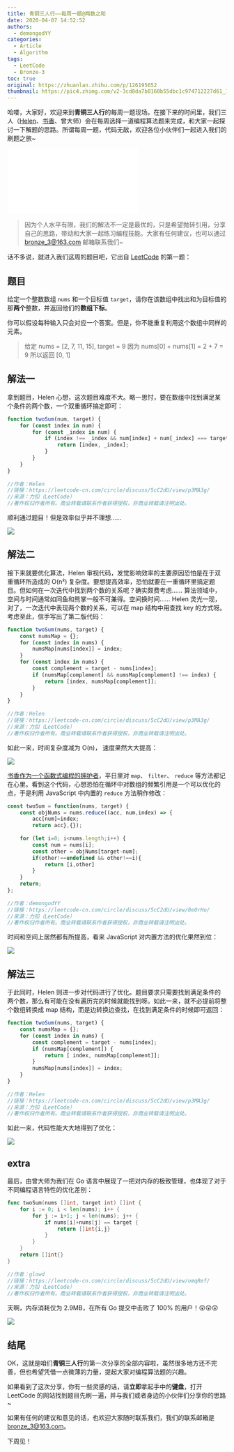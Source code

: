 ```yaml
---
title: 青铜三人行——每周一题@两数之和
date: 2020-04-07 14:52:52
authors:
  - demongodYY
categories:
  - Article
  - Algorithm
tags:
  - LeetCode
  - Bronze-3
toc: true
original: https://zhuanlan.zhihu.com/p/126195652
thumbnail: https://pic4.zhimg.com/v2-3cd8da7b0160b55dbc1c974712227d61_1200x500.jpg
---
```


哈喽，大家好，欢迎来到**青铜三人行**的每周一题现场。在接下来的时间里，我们三人（[Helen][1]、[书香][2]、曾大师）会在每周选择一道编程算法题来完成，和大家一起探讨一下解题的思路。所谓每周一题，代码无敌，欢迎各位小伙伴们一起进入我们的刷题之旅~

<iframe
    frameborder="no" framespacing="0"
    scrolling="no" allowfullscreen="true"
    src="//player.bilibili.com/player.html?aid=242740480&bvid=BV1Le41147ok&cid=174716511&page=1"
></iframe>

> 因为个人水平有限，我们的解法不一定是最优的，只是希望抛转引用，分享自己的思路，带动和大家一起练习编程技能。大家有任何建议，也可以通过  bronze_3@163.com  邮箱联系我们~

<!-- more -->

话不多说，就进入我们这周的题目吧，它出自  [LeetCode][3]  的第一题：

## 题目

给定一个整数数组  `nums`  和一个目标值  `target`，请你在该数组中找出和为目标值的那**两个**整数，并返回他们的**数组下标**。

你可以假设每种输入只会对应一个答案。但是，你不能重复利用这个数组中同样的元素。

> 给定 nums = [2, 7, 11, 15], target = 9
> 因为 nums[0] + nums\[1] = 2 + 7 = 9
> 所以返回 [0, 1]

## 解法一

拿到题目，Helen 心想，这次题目难度不大。略一思忖，要在数组中找到满足某个条件的两个数，一个双重循环搞定即可：

```JavaScript
function twoSum(num, target) {
    for (const index in num) {
        for (const _index in num) {
            if (index !== _index && num[index] + num[_index] === target) {
                return [index, _index];
            }
        }
    }
}
​
//作者：Helen
//链接：https://leetcode-cn.com/circle/discuss/5cC2dU/view/p3MA3g/
//来源：力扣（LeetCode）
//著作权归作者所有。商业转载请联系作者获得授权，非商业转载请注明出处。
```

顺利通过题目！但是效率似乎并不理想……

![](https://pic2.zhimg.com/80/v2-3d15c49489c35180fa05829991a44e21_1440w.jpg)

## 解法二

接下来就要优化算法，Helen 审视代码，发觉影响效率的主要原因恐怕是在于双重循环所造成的 O(n²) 复杂度。要想提高效率，恐怕就要在一重循环里搞定题目。但如何在一次迭代中找到两个数的关系呢？确实颇费考虑…… 算法领域中，空间与时间通常如同鱼和熊掌一般不可兼得。空间换时间…… Helen 灵光一现，对了，一次迭代中表现两个数的关系，可以在 map 结构中用查找 key 的方式呀。考虑至此，信手写出了第二版代码：

```JavaScript
function twoSum(nums, target) {
    const numsMap = {};
    for (const index in nums) {
        numsMap[nums[index]] = index;
    }
    for (const index in nums) {
        const complement = target - nums[index];
        if (numsMap[complement] && numsMap[complement] !== index) {
            return [index, numsMap[complement]];
        }
    }
}
​
//作者：Helen
//链接：https://leetcode-cn.com/circle/discuss/5cC2dU/view/p3MA3g/
//来源：力扣（LeetCode）
//著作权归作者所有。商业转载请联系作者获得授权，非商业转载请注明出处。
```

如此一来，时间复杂度减为 O(n)， 速度果然大大提高：

![](https://pic4.zhimg.com/80/v2-285d249e04e2eed104c89cf6cb417a7f_1440w.jpg)

[书香作为一个函数式编程的拥护者][4]，平日里对  `map`、 `filter`、  `reduce`  等方法都记在心里。看到这个代码，心想恐怕在循环中对数组的频繁引用是一个可以优化的点，于是利用 JavaScript 中内置的  `reduce`  方法稍作修改：

```JavaScript
const twoSum = function(nums, target) {
    const objNums = nums.reduce((acc, num,index) => {
        acc[num]=index;
        return acc},{});
​
    for (let i=0; i<nums.length;i++) {
        const num = nums[i];
        const other = objNums[target-num];
        if(other!==undefined && other!==i){
            return [i,other]
        }
    }
    return;
};
​
//作者：demongodYY
//链接：https://leetcode-cn.com/circle/discuss/5cC2dU/view/8eOrHo/
//来源：力扣（LeetCode）
//著作权归作者所有。商业转载请联系作者获得授权，非商业转载请注明出处。
```

时间和空间上居然都有所提高，看来 JavaScript 对内置方法的优化果然到位：

![](https://pic2.zhimg.com/80/v2-0eb9613ee93f5b960c94edc7d4b3f2f9_1440w.jpg)

## 解法三

于此同时，Helen 则进一步对代码进行了优化。题目要求只需要找到满足条件的两个数，那么有可能在没有遍历完的时候就能找到呀。如此一来，就不必提前将整个数组转换成 map 结构，而是边转换边查找，在找到满足条件的时候即可返回：

```JavaScript
function twoSum(nums, target) {
    const numsMap = {};
    for (const index in nums) {
        const complement = target - nums[index];
        if (numsMap[complement]) {
            return [ index, numsMap[complement]];
        }
        numsMap[nums[index]] = index;
    }
}
​
//作者：Helen
//链接：https://leetcode-cn.com/circle/discuss/5cC2dU/view/p3MA3g/
//来源：力扣（LeetCode）
//著作权归作者所有。商业转载请联系作者获得授权，非商业转载请注明出处。
```

如此一来，代码性能大大地得到了优化：

![](https://pic3.zhimg.com/80/v2-ab8ec6d96d152a6590f3866d0bb36fe2_1440w.jpg)

## extra

最后，由曾大师为我们在 Go 语言中展现了一把对内存的极致管理，也体现了对于不同编程语言特性的优化差别：

```Go
func twoSum(nums []int, target int) []int {
    for i := 0; i < len(nums); i++ {
        for j := i+1; j < len(nums); j++ {
            if nums[i]+nums[j] == target {
                return []int{i,j}
            }
        }
    }
    return []int{}
}
​
//作者：glowd
//链接：https://leetcode-cn.com/circle/discuss/5cC2dU/view/omqRef/
//来源：力扣（LeetCode）
//著作权归作者所有。商业转载请联系作者获得授权，非商业转载请注明出处。
```

天啊，内存消耗仅为 2.9MB，在所有 Go 提交中击败了 100% 的用户！😲😲😲

![](https://pic4.zhimg.com/80/v2-35eddfbe6adc838664fee3c70f3503db_1440w.jpg)

## 结尾

OK，这就是咱们**青铜三人行**的第一次分享的全部内容啦，虽然很多地方还不完善，但也希望凭借一点微薄的力量，提起大家对编程算法题的兴趣。

如果看到了这次分享，你有一些灵感的话，请**立即**拿起手中的**键盘**，打开 LeetCode 的网站找到题目先刷一遍，并与我们或者身边的小伙伴们分享你的思路~

如果有任何的建议和意见的话，也欢迎大家随时联系我们，我们的联系邮箱是  bronze_3@163.com。

下周见！

[1]: https://www.jianshu.com/u/ad825678a16f
[2]: https://github.com/demongodYY
[3]: https://leetcode-cn.com/
[4]: https://fcc-cd.dev/activity/salon/start-functional-programming/

